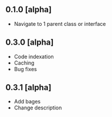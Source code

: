 ## 0.1.0 [alpha]
* Navigate to 1 parent class or interface

## 0.3.0 [alpha]
* Code indexation
* Caching
* Bug fixes

## 0.3.1 [alpha]
* Add bages
* Change description
